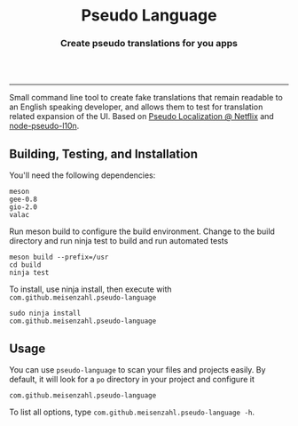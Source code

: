 <div align="center">
  <h1 align="center"><center>Pseudo Language</center></h1>
  <h3 align="center"><center>Create pseudo translations for you apps</center></h3>
  <br>
  <br>
</div>

---

Small command line tool to create fake translations that remain readable to an English speaking developer, and allows them to test for translation related expansion of the UI.
Based on [Pseudo Localization @ Netflix](https://netflixtechblog.com/pseudo-localization-netflix-12fff76fbcbe) and [node-pseudo-l10n](https://github.com/maxnachlinger/node-pseudo-l10n).


## Building, Testing, and Installation
You'll need the following dependencies:

    meson
    gee-0.8
    gio-2.0
    valac

Run meson build to configure the build environment. Change to the build directory and run ninja test to build and run automated tests

    meson build --prefix=/usr
    cd build
    ninja test

To install, use ninja install, then execute with `com.github.meisenzahl.pseudo-language`

    sudo ninja install
    com.github.meisenzahl.pseudo-language


## Usage
You can use `pseudo-language` to scan your files and projects easily. By default, it will look for a `po` directory in your project and configure it

    com.github.meisenzahl.pseudo-language

To list all options, type `com.github.meisenzahl.pseudo-language -h`.
